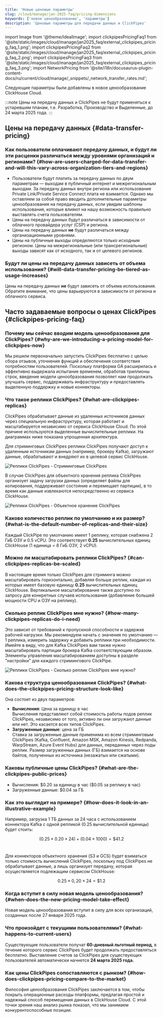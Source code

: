 ```yaml
---
title: 'Новые ценовые параметры'
slug: /cloud/manage/jan-2025-faq/pricing-dimensions
keywords: ['новое ценообразование', 'параметры']
description: 'Ценовые параметры для передачи данных и ClickPipes'
---
```


import Image from '@theme/IdealImage';
import clickpipesPricingFaq1 from '@site/static/images/cloud/manage/jan2025_faq/external_clickpipes_pricing_faq_1.png';
import clickpipesPricingFaq2 from '@site/static/images/cloud/manage/jan2025_faq/external_clickpipes_pricing_faq_2.png';
import clickpipesPricingFaq3 from '@site/static/images/cloud/manage/jan2025_faq/external_clickpipes_pricing_faq_3.png';
import NetworkPricing from '@site/i18n/docusaurus-plugin-content-docs/ru/current/cloud/manage/_snippets/_network_transfer_rates.md';

Следующие параметры были добавлены в новое ценообразование ClickHouse Cloud.

:::note
Цены на передачу данных и ClickPipes не будут применяться к устаревшим планам, т.е. Разработка, Производство и Выделенные, до 24 марта 2025 года.
:::

## Цены на передачу данных {#data-transfer-pricing}

### Как пользователи оплачивают передачу данных, и будут ли эти расценки различаться между уровнями организаций и регионами? {#how-are-users-charged-for-data-transfer-and-will-this-vary-across-organization-tiers-and-regions}

- Пользователи будут платить за передачу данных по двум параметрам — выходам в публичный интернет и межрегиональным выходам. За передачу данных внутри региона или использование Private Link/Private Service Connect плата не взимается. Однако мы оставляем за собой право вводить дополнительные параметры ценообразования на передачу данных, если увидим шаблоны использования, которые влияют на нашу возможность правильно выставлять счета пользователям.
- Цены на передачу данных будут различаться в зависимости от облачного провайдера услуг (CSP) и региона.
- Цены на передачу данных **не** будут различаться между организационными уровнями.
- Цены на публичные выходы определяются только исходным регионом. Цены на межрегиональные (или трансрегиональные) выходы зависят как от исходного, так и от целевого регионов.

<NetworkPricing/>

### Будут ли цены на передачу данных зависеть от объема использования? {#will-data-transfer-pricing-be-tiered-as-usage-increases}

Цены на передачу данных **не** будут зависеть от объема использования. Обратите внимание, что цены варьируются в зависимости от региона и облачного сервиса.

## Часто задаваемые вопросы о ценах ClickPipes {#clickpipes-pricing-faq}

### Почему мы сейчас вводим модель ценообразования для ClickPipes? {#why-are-we-introducing-a-pricing-model-for-clickpipes-now}

Мы решили первоначально запустить ClickPipes бесплатно с целью сбора отзывов, уточнения функций и обеспечения соответствия потребностям пользователей. Поскольку платформа GA расширилась и эффективно выдержала испытание временем, обработав триллионы строк, введение модели ценообразования позволяет нам продолжать улучшать сервис, поддерживать инфраструктуру и предоставлять выделенную поддержку и новые коннекторы.

### Что такое реплики ClickPipes? {#what-are-clickpipes-replicas}

ClickPipes обрабатывает данные из удаленных источников данных через специальную инфраструктуру, которая работает и масштабируется независимо от сервиса ClickHouse Cloud. По этой причине используются выделенные вычислительные реплики. На диаграммах ниже показана упрощенная архитектура.

Для стриминговых ClickPipes реплики ClickPipes получают доступ к удаленным источникам данных (например, брокеру Kafka), загружают данные, обрабатывают и внедряют их в целевой сервис ClickHouse.

<Image img={clickpipesPricingFaq1} size="lg" alt="Реплики ClickPipes - Стриминговые ClickPipes" border/>

В случае ClickPipes для объектного хранения реплика ClickPipes организует задачу загрузки данных (определяет файлы для копирования, поддерживает состояние и перемещает партиции), в то время как данные извлекаются непосредственно из сервиса ClickHouse.

<Image img={clickpipesPricingFaq2} size="lg" alt="Реплики ClickPipes - Объектное хранение ClickPipes" border/>

### Каково количество реплик по умолчанию и их размер? {#what-is-the-default-number-of-replicas-and-their-size}

Каждый ClickPipe по умолчанию имеет 1 реплику, которая снабжена 2 ГиБ ОЗУ и 0.5 vCPU. Это соответствует **0.25** вычислительных единиц ClickHouse (1 единица = 8 ГиБ ОЗУ, 2 vCPU).

### Можно ли масштабировать реплики ClickPipes? {#can-clickpipes-replicas-be-scaled}

В настоящее время только ClickPipes для стриминга можно масштабировать горизонтально, добавляя больше реплик, каждая из которых имеет базовую единицу **0.25** вычислительных единиц ClickHouse. Вертикальное масштабирование также доступно по запросу для конкретных случаев использования (добавление большей мощности CPU и ОЗУ на реплику).

### Сколько реплик ClickPipes мне нужно? {#how-many-clickpipes-replicas-do-i-need}

Это зависит от требований к пропускной способности и задержке рабочей нагрузки. Мы рекомендуем начать с значения по умолчанию — 1 реплика, измерить задержку и добавить реплики при необходимости. Имейте в виду, что для Kafka ClickPipes вам также нужно масштабировать партиции брокера Kafka соответствующим образом. Элементы управления масштабированием доступны в разделе "настройки" для каждого стримингового ClickPipe.

<Image img={clickpipesPricingFaq3} size="lg" alt="Реплики ClickPipes - Сколько реплик ClickPipes мне нужно?" border/>

### Какова структура ценообразования ClickPipes? {#what-does-the-clickpipes-pricing-structure-look-like}

Она состоит из двух параметров:
- **Вычисления**: Цена за единицу в час  
  Вычисления представляют собой стоимость работы подов реплик ClickPipes, независимо от того, активно ли они загружают данные или нет. Это касается всех типов ClickPipes.
- **Загруженные данные**: цена за ГБ  
  Ставка за загруженные данные применима ко всем стриминговым ClickPipes (Kafka, Confluent, Amazon MSK, Amazon Kinesis, Redpanda, WarpStream, Azure Event Hubs) для данных, переданных через поды реплик. Размер загруженных данных (ГБ) взимается на основе байтов, полученных из источника (незажатых или сжатыми).

### Каковы публичные цены ClickPipes? {#what-are-the-clickpipes-public-prices}

- Вычисления: \$0.20 за единицу в час (\$0.05 за реплику в час)
- Загруженные данные: \$0.04 за ГБ

### Как это выглядит на примере? {#how-does-it-look-in-an-illustrative-example}

Например, загрузка 1 ТБ данных за 24 часа с использованием коннектора Kafka с одной репликой (0.25 вычислительной единицы) будет стоить:

$$
(0.25 \times 0.20 \times 24) + (0.04 \times 1000) = \$41.2
$$
<br/>

Для коннекторов объектного хранения (S3 и GCS) будет взиматься только стоимость вычислений ClickPipes, поскольку под ClickPipes не обрабатывает данные, а лишь организует передачу, которая осуществляется подлежащим сервисом ClickHouse:

$$
0.25 \times 0,20 \times 24 = \$1.2
$$

### Когда вступит в силу новая модель ценообразования? {#when-does-the-new-pricing-model-take-effect}

Новая модель ценообразования вступит в силу для всех организаций, созданных после 27 января 2025 года.

### Что произойдет с текущими пользователями? {#what-happens-to-current-users}

Существующие пользователи получат **60-дневный льготный период**, в течение которого сервис ClickPipes будет продолжать предоставляться бесплатно. Выставление счетов за ClickPipes для существующих пользователей автоматически начнется **24 марта 2025 года.**

### Как цены ClickPipes сопоставляются с рынком? {#how-does-clickpipes-pricing-compare-to-the-market}

Философия ценообразования ClickPipes заключается в том, чтобы покрыть операционные расходы платформы, предлагая простой и надежный способ перемещения данных в ClickHouse Cloud. С этой точки зрения наш анализ рынка показал, что мы занимаем конкурентоспособные позиции.
